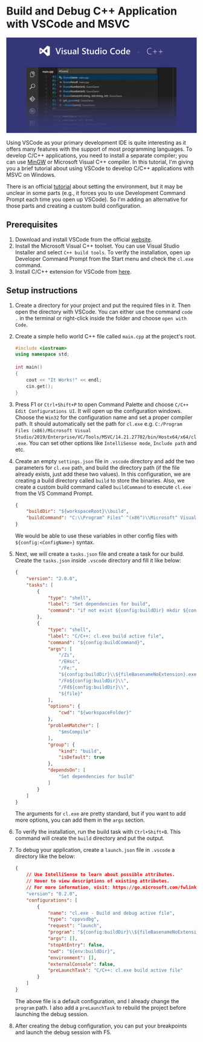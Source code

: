 # Build and Debug C++ Application with VSCode and MSVC

![image](./images/languages_cpp.png)

Using VSCode as your primary development IDE is quite interesting as it offers many features with the support of most programming languages.
To develop C/C++ applications, you need to install a separate compiler; you can use [MinGW](http://www.mingw.org/) or Microsoft Visual C++ compiler. In this tutorial, I'm giving you a brief tutorial about using VSCode to develop C/C++ applications with MSVC on Windows.

There is an official [tutorial](https://code.visualstudio.com/docs/cpp/config-msvc) about setting the environment, but it may be unclear in some parts (e.g., it forces you to use Development Command Prompt each time you open up VSCode). So I'm adding an alternative for those parts and creating a custom build configuration.

## Prerequisites

1. Download and install VSCode from the official [website](https://code.visualstudio.com/download).
2. Install the Microsoft Visual C++ toolset. You can use Visual Studio Installer and select `C++ build tools`. To verify the installation, open up Developer Command Prompt from the Start menu and check the `cl.exe` command.
3. Install C/C++ extension for VSCode from [here](https://marketplace.visualstudio.com/items?itemName=ms-vscode.cpptools).

## Setup instructions

1. Create a directory for your project and put the required files in it. Then open the directory with VSCode. You can either use the command `code .` in the terminal or right-click inside the folder and choose `open with Code`.

2. Create a simple hello world C++ file called `main.cpp` at the project's root.

    ```cpp
    #include <iostream>
    using namespace std;

    int main()
    {
        cout << "It Works!" << endl;
        cin.get();
    }
    ```

3. Press F1 or `Ctrl+Shift+P` to open Command Palette and choose `C/C++ Edit Configurations UI`. It will open up the configuration windows. Choose the `Win32` for the configuration name and set a proper compiler path. It should automatically set the path for `cl.exe` e.g. `C:/Program Files (x86)/Microsoft Visual Studio/2019/Enterprise/VC/Tools/MSVC/14.21.27702/bin/Hostx64/x64/cl.exe`. You can set other options like `IntelliSense mode`, `Include path` and etc.

4. Create an empty `settings.json` file in `.vscode` directory and add the two parameters for `cl.exe` path, and build the directory path (if the file already exists, just add these two values). In this configuration, we are creating a build directory called `build` to store the binaries. Also, we create a custom build command called `buildCommand` to execute `cl.exe` from the VS Command Prompt.

    ```json
    {
        "buildDir": "${workspaceRoot}\\build",
        "buildCommand": "C:\\Program^ Files^ ^(x86^)\\Microsoft^ Visual^ Studio\\2019\\Enterprise\\Common7\\Tools\\VsDevCmd.bat && cl"
    }
    ```

    We would be able to use these variables in other config files with `${config:<ConfigName>}` syntax.

5. Next, we will create a `tasks.json` file and create a task for our build. Create the `tasks.json` inside `.vscode` directory and fill it like below:

    ```json
    {
        "version": "2.0.0",
        "tasks": [
            {
                "type": "shell",
                "label": "Set dependencies for build",
                "command": "if not exist ${config:buildDir} mkdir ${config:buildDir}"
            },
            {
                "type": "shell",
                "label": "C/C++: cl.exe build active file",
                "command": "${config:buildCommand}",
                "args": [
                    "/Zi",
                    "/EHsc",
                    "/Fe:",
                    "${config:buildDir}\\${fileBasenameNoExtension}.exe",
                    "/Fo${config:buildDir}\\",
                    "/Fd${config:buildDir}\\",
                    "${file}"
                ],
                "options": {
                    "cwd": "${workspaceFolder}"
                },
                "problemMatcher": [
                    "$msCompile"
                ],
                "group": {
                    "kind": "build",
                    "isDefault": true
                },
                "dependsOn": [
                    "Set dependencies for build"
                ]
            }
        ]
    }
    ```

    The arguments for `cl.exe` are pretty standard, but if you want to add more options, you can add them in the `args` section.

6. To verify the installation, run the build task with `Ctrl+Shift+B`. This command will create the `build` directory and put the output.

7. To debug your application, create a `launch.json` file in `.vscode` a directory like the below:

    ```json
    {
        // Use IntelliSense to learn about possible attributes.
        // Hover to view descriptions of existing attributes.
        // For more information, visit: https://go.microsoft.com/fwlink/?linkid=830387
        "version": "0.2.0",
        "configurations": [
            {
                "name": "cl.exe - Build and debug active file",
                "type": "cppvsdbg",
                "request": "launch",
                "program": "${config:buildDir}\\${fileBasenameNoExtension}.exe",
                "args": [],
                "stopAtEntry": false,
                "cwd": "${env:buildDir}",
                "environment": [],
                "externalConsole": false,
                "preLaunchTask": "C/C++: cl.exe build active file"
            }
        ]
    }
    ```

    The above file is a default configuration, and I already change the `program` path. I also add a `preLaunchTask` to rebuild the project before launching the debug session.

8. After creating the debug configuration, you can put your breakpoints and launch the debug session with F5.
